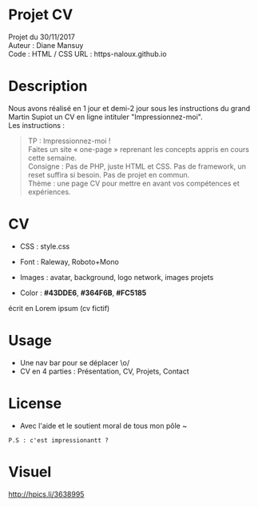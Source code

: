 # Projet CV

Projet du 30/11/2017  
Auteur : Diane Mansuy   
Code : HTML / CSS
URL : https-naloux.github.io

# Description
Nous avons réalisé en 1 jour et demi-2 jour sous les instructions du grand Martin Supiot un CV en ligne intituler "Impressionnez-moi".   
Les instructions :  
> TP : Impressionnez-moi !  
> Faites un site « one-page » reprenant les concepts appris en cours cette semaine.  
> Consigne : Pas de PHP, juste HTML et CSS. Pas de framework, un reset suffira si besoin. Pas de projet en commun.  
> Thème : une page CV pour mettre en avant vos compétences et expériences.

# CV

- CSS : style.css

- Font : Raleway, Roboto+Mono

- Images : avatar, background, logo network, images projets

- Color : <b>#43DDE6</b>, <b>#364F6B</b>, <b>#FC5185</b>

écrit en Lorem ipsum (cv fictif)

# Usage
- Une nav bar pour se déplacer \o/
- CV en 4 parties : Présentation, CV, Projets, Contact
# License

- Avec l'aide et le soutient moral de tous mon pôle ~

`P.S : c'est impressionantt ?`

# Visuel

http://hpics.li/3638995

